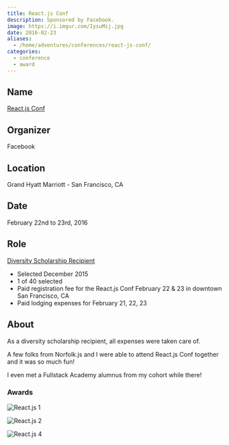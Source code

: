 ```yaml
---
title: React.js Conf
description: Sponsored by Facebook.
image: https://i.imgur.com/IysuMij.jpg
date: 2016-02-23
aliases:
  - /home/adventures/conferences/react-js-conf/
categories:
  - conference
  - award
---
```


## Name

[React.js Conf](https://conf.reactjs.com/ "React.js Conf")

## Organizer

Facebook

## Location

Grand Hyatt Marriott - San Francisco, CA

## Date

February 22nd to 23rd, 2016

## Role

[Diversity Scholarship Recipient](https://reactjs.org/blog/2015/12/04/react-js-conf-2016-diversity-scholarship.html)

- Selected December 2015
- 1 of 40 selected
- Paid registration fee for the React.js Conf February 22 & 23 in downtown San Francisco, CA
- Paid lodging expenses for February 21, 22, 23

## About

As a diversity scholarship recipient, all expenses were taken care of.

A few folks from Norfolk.js and I were able to attend React.js Conf together and it was so much fun!

I even met a Fullstack Academy alumnus from my cohort while there!

### Awards

![React.js 1](https://lh3.googleusercontent.com/aCzlv_xAztr0YI_3MSBB6U7mrbeCzjobaduaPIW4NB8qSkGkF8rFBxGWWj18ksuE69xPdq68PyBdEdGwo9_d1m3pKyTzok1h1fSjMG0pdw1btWgaYQPwhuS45dmoEBdUAGI8hAFqLqk-50CZoz-N2qKoBBUzX4d4fW-R_qfgUGmlEvZoMQbxGDQwioQR1UUSuX977p1OqdYN_tts_278lEP1r37SL3ZE98rv6ecZUy2BIFvtk3mzD5hjevr5paITGmITAhVKGptIb8oWl_cIYqF--qNISa5MNaHwhPwNY2619X2bhbmOSIrRY_XN11N6yA-GA4odb79TuLKrzWr6SF1-2zTqrLEiT28tt32pckm1YWu-VO4j0pqm-OBNCj1CbXKvTO3zqgB3GrEA9yy3EwgoTy8fTWa8smj09uqmgUy8keNkY5eFTg0Zv2WVAZI48uUQmWIP5o-i_uQEu_lXJYI0W1-879G0xJkgrVdM_VSUeyxIBOO6yP2BMpdvYmTPICFiV6fu2-8ksrdZfK-iT9me1J1EkW1SbXDdoXGtooA1EeGNXts39ypkxqvoU-KyvBlem5CGxC4PgVRQ8kIuwyyCYLUrAXPc4JgKNVg8dyCta_IriCQJndNUpYAnjG1F=w293-h220-no)

![React.js 2](https://lh3.googleusercontent.com/kz_CrIbrcE533jCis1Kj_TazCM71OhsK0UJjZD_XYYhNN5H9DetAuv24YLyoqtrEf0Bv0N8Vojo0fe32t2nKMxzFqEJRq1nz9uO6UApdWx45_SAGJIB_y38fxIvwDgyqe7NJ7LeiewJMRSnPmVktBgpyDiVMMAD1ySOoiH5xiunE-5b-qYaetQZnp6ppj4VxdaUTZswxcegwD5jQjuloTBGEJ2CJIGJybQGP3JSVgoURVT96xVh3ss9BjM24sBf5vI4ueS_RvRDqVnw-mAxxJGRJt-qWdst8hF0eNR2rWiDoHflb7mKMXCZsBAsvcQck68sHsBUwIvktWDA-7rJD07Ti3oUux1TFoOuNSbi7QZpRkBFCS2beLYrwxD0nVCERBkofsNLsFVYl28puT5JfwV_grFpvu1JIkkCj9VBaww_lLJo0oh6lwTkcDdte9dZSWCD0ORz_V7SAQO3QPVrHwygmvlI7gzd6AAPIvgQLDmzO9ziaoPIH-2m_BuV1e588FYDywqQe7NavEemt5wrFqGAPzN8P3i9JmzwsC31OHX8kwJ4J1MBezB6Kw452aWFRrWllRoeOXnVSV1AfAOI_hblyTZ10W_ubjvnPfRqZoE6ZxQ6973dNBOTclQJK3HCV=w1292-h969-no)

![React.js 4](https://lh3.googleusercontent.com/KcwHP_Qujh3u2X_5ifmhq-oDPx_ND5DHg5hp3PhwlJMCJT0OCaAP__2pwM_dPBiiRclCLf1v-ybXeSM1oXCq0yNAwjz4hMJ9QzznO1O1ZhQ0zBiT30KVRJvOQRkRhfmuAOVuavXCO5N7qa1atRR0lK8vtQKAgfOp24G1ziyheTd-De_5co9v9Gmi1IgLXRXIO05akrRon1kUiUHGhDy8ziOCG8vD5Js2wfCbwbi8S0eizComcMGAXMjHBre2bvPXZ3kOpyrmcokXDpI9JYXCy6xQw8S8pnUV-YH9fOpqTsVE1ASUuvHoHS7WvH5kcZEAFvYf9NorqsCpc0hCd1GUB9eiv_67N_FVwjuC4LyfhQsRCXHVMbNM-Fxkvoip8fjFIhm2BUagFC_9umh5UXbOAHXpbxYsi6dB8TcpX_t1RVGNSnHga2A4DQ9E9JxpiL-OvodwRoRmM0MT9RTzOgTmVtiZz3nncfiBT6ElPWC89XItZPJv_cZyB5Vf_nyV8eCCK2iPZZU1U4V48Tr8d1sSjsy9PKK7dR0_xJOV_0JQVQ8Bwhf4Hmhod_PLvjyvjy9uhXCd7DxPBMgh76FhBgcvE3PZ3uBCBFoU8yi2HBqkVeOcIt_7EMpReAZLMVyh2lUE=w293-h220-no)
